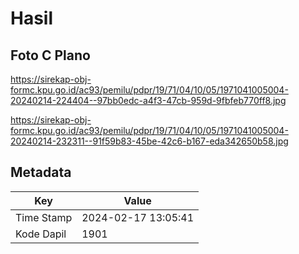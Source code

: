 # Hasil

## Foto C Plano

https://sirekap-obj-formc.kpu.go.id/ac93/pemilu/pdpr/19/71/04/10/05/1971041005004-20240214-224404--97bb0edc-a4f3-47cb-959d-9fbfeb770ff8.jpg

https://sirekap-obj-formc.kpu.go.id/ac93/pemilu/pdpr/19/71/04/10/05/1971041005004-20240214-232311--91f59b83-45be-42c6-b167-eda342650b58.jpg


## Metadata

| Key        | Value               |
| ---------- | ------------------- |
| Time Stamp | 2024-02-17 13:05:41 |
| Kode Dapil | 1901                |



